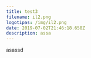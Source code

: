 ```yaml
---
title: test3
filename: il2.png
logotipas: /img/il2.png
date: 2019-07-02T21:46:18.658Z
description: assa
---
```

asassd
